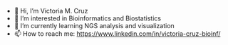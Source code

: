 - 👋 Hi, I’m Victoria M. Cruz
- 👀 I’m interested in Bioinformatics and Biostatistics
- 🌱 I’m currently learning NGS analysis and visualization
- 📫 How to reach me: https://www.linkedin.com/in/victoria-cruz-bioinf/

